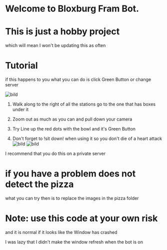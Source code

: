 # Welcome to Bloxburg Fram Bot.
# This is just a hobby project
which will mean I won't be updating this as often

# Tutorial

if this happens to you what you can do is click Green Button or change server

![bild](https://github.com/DisguisedOwI/Pizza-Bakery-Fram-Bot/assets/92737576/2f0c7c75-668a-4821-98f8-84c52d9da324)

1. Walk along to the right of all the stations go to the one that has boxes under it

2. Zoom out as much as you can and pull down your camera

3. Try Line up the red dots with the bowl and it's Green Button

4. Don't forget to !sit down! when using it so you don't die of a heart attack
![bild](https://github.com/DisguisedOwI/Pizza-Bakery-Fram-Bot/assets/92737576/ad4b1b64-b4cb-48be-89bd-b8df20880d63)
![bild](https://github.com/DisguisedOwI/Pizza-Bakery-Fram-Bot/assets/92737576/9dd45588-2321-41ba-b721-38a333586a25)

I recommend that you do this on a private server

# if you have a problem does not detect the pizza
what you can try then is to replace the images in the pizza folder

# Note: use this code at your own risk
and it is normal if it looks like the Window has crashed

I was lazy that I didn't make the window refresh when the bot is on
